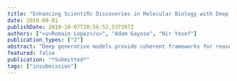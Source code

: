 ```yaml
---
title: "Enhancing Scientiﬁc Discoveries in Molecular Biology with Deep Generative Models"
date: 2019-09-01
publishDate: 2019-10-07T20:56:52.537397Z
authors: ["<u>Romain Lopez</u>", "Adam Gayoso", "Nir Yosef"]
publication_types: ["2"]
abstract: "Deep generative models provide coherent frameworks for reasoning about the process that simulated a given dataset. Relying on modern techniques such as neural networks and stochastic optimization, the subsequent class of algorithms learns expressive models with efficient approximate inference. Initially developed for computer vision and natural language processing applications, these models found fruitful applications to biomedicine, including molecule design, biological sequence modeling and single-cell transcriptomics. In this review, we present these applications and explain the main challenges of applying deep generative models to biomedical research."
featured: false
publication: "*Submitted*"
tags: ["insubmission"]
---
```


